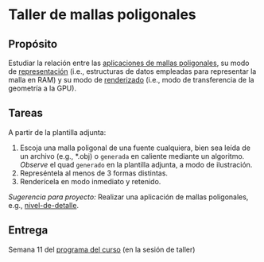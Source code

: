 # Taller de mallas poligonales

## Propósito

Estudiar la relación entre las [aplicaciones de mallas poligonales](https://github.com/VisualComputing/representation), su modo de [representación](https://en.wikipedia.org/wiki/Polygon_mesh) (i.e., estructuras de datos empleadas para representar la malla en RAM) y su modo de [renderizado](https://processing.org/tutorials/pshape/) (i.e., modo de transferencia de la geometría a la GPU).

## Tareas

A partir de la plantilla adjunta:

1. Escoja una malla poligonal de una fuente cualquiera, bien sea leída de un archivo (e.g., *.obj) o `generada` en caliente mediante un algoritmo. _Observe_ el quad `generado` en la plantilla adjunta, a modo de ilustración.
2. Represéntela al menos de 3 formas distintas.
3. Renderícela en modo inmediato y retenido.

_Sugerencia para proyecto:_ Realizar una aplicación de mallas poligonales, e.g., [nivel-de-detalle](https://en.wikipedia.org/wiki/Level_of_detail).

## Entrega

Semana 11 del [programa del curso](https://visualcomputing.github.io/) (en la sesión de taller)
